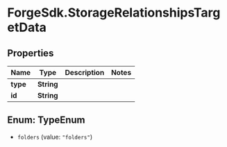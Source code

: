 # ForgeSdk.StorageRelationshipsTargetData

## Properties
Name | Type | Description | Notes
------------ | ------------- | ------------- | -------------
**type** | **String** |  | 
**id** | **String** |  | 


<a name="TypeEnum"></a>
## Enum: TypeEnum


* `folders` (value: `"folders"`)




